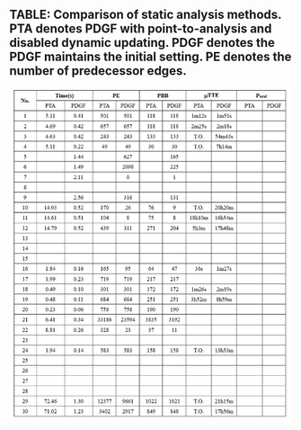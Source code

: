 ## TABLE: Comparison of static analysis methods. PTA denotes PDGF with point-to-analysis and disabled dynamic updating. PDGF denotes the PDGF maintains the initial setting. PE denotes the number of predecessor edges. 

![COMPARISON OF STATIC ANALYSIS METHODS](https://github.com/SEU-SSL/PDGF-Details/blob/main/Image/point.png)
